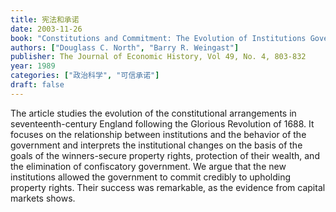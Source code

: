 ```yaml
---
title: 宪法和承诺
date: 2003-11-26
book: "Constitutions and Commitment: The Evolution of Institutions Governing Public Choice in Seventeenth-Century England"
authors: ["Douglass C. North", "Barry R. Weingast"]
publisher: The Journal of Economic History, Vol 49, No. 4, 803-832
year: 1989
categories: ["政治科学", "可信承诺"]
draft: false
---
```


The article studies the evolution of the constitutional arrangements in seventeenth-century England following the Glorious Revolution of 1688. It focuses on the relationship between institutions and the behavior of the government and interprets the institutional changes on the basis of the goals of the winners-secure property rights, protection of their wealth, and the elimination of confiscatory government. We argue that the new institutions allowed the government to commit credibly to upholding property rights. Their success was remarkable, as the evidence from capital markets shows.